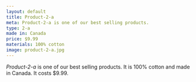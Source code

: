 ```yaml
---
layout: default
title: Product-2-a
meta: Product-2-a is one of our best selling products.
type: 2-a
made in: Canada
price: $9.99
materials: 100% cotton
image: product-2-a.jpg
---
```


*Product-2-a* is one of our best selling products. It is 100% cotton and made in Canada. It costs $9.99.
